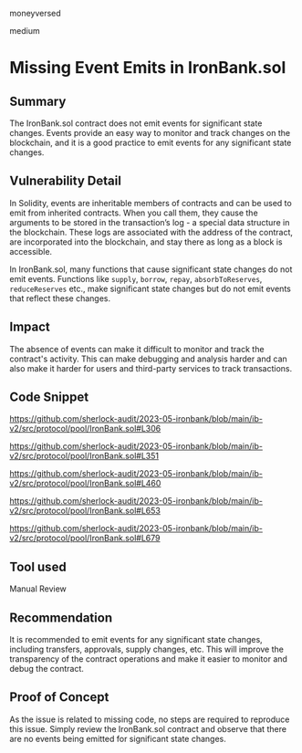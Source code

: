 moneyversed

medium

# Missing Event Emits in IronBank.sol

## Summary

The IronBank.sol contract does not emit events for significant state changes. Events provide an easy way to monitor and track changes on the blockchain, and it is a good practice to emit events for any significant state changes.

## Vulnerability Detail

In Solidity, events are inheritable members of contracts and can be used to emit from inherited contracts. When you call them, they cause the arguments to be stored in the transaction’s log - a special data structure in the blockchain. These logs are associated with the address of the contract, are incorporated into the blockchain, and stay there as long as a block is accessible.

In IronBank.sol, many functions that cause significant state changes do not emit events. Functions like `supply`, `borrow`, `repay`, `absorbToReserves`, `reduceReserves` etc., make significant state changes but do not emit events that reflect these changes.

## Impact

The absence of events can make it difficult to monitor and track the contract's activity. This can make debugging and analysis harder and can also make it harder for users and third-party services to track transactions.

## Code Snippet

https://github.com/sherlock-audit/2023-05-ironbank/blob/main/ib-v2/src/protocol/pool/IronBank.sol#L306

https://github.com/sherlock-audit/2023-05-ironbank/blob/main/ib-v2/src/protocol/pool/IronBank.sol#L351

https://github.com/sherlock-audit/2023-05-ironbank/blob/main/ib-v2/src/protocol/pool/IronBank.sol#L460

https://github.com/sherlock-audit/2023-05-ironbank/blob/main/ib-v2/src/protocol/pool/IronBank.sol#L653

https://github.com/sherlock-audit/2023-05-ironbank/blob/main/ib-v2/src/protocol/pool/IronBank.sol#L679

## Tool used

Manual Review

## Recommendation

It is recommended to emit events for any significant state changes, including transfers, approvals, supply changes, etc. This will improve the transparency of the contract operations and make it easier to monitor and debug the contract.

## Proof of Concept

As the issue is related to missing code, no steps are required to reproduce this issue. Simply review the IronBank.sol contract and observe that there are no events being emitted for significant state changes.